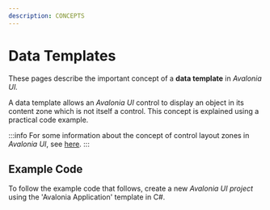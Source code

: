 ```yaml
---
description: CONCEPTS
---
```


# Data Templates

These pages describe the important concept of a **data template** in _Avalonia UI._

A data template allows an _Avalonia UI_ control to display an object in its content zone which is not itself a control. This concept is explained using a practical code example.

:::info
For some information about the concept of control layout zones in _Avalonia UI_, see [here](../layout/layout-zones).
:::

## Example Code

To follow the example code that follows, create a new _Avalonia UI project_ using the 'Avalonia Application' template in C#.

